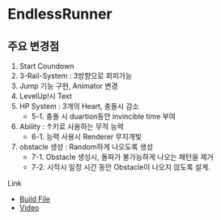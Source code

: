 # EndlessRunner

## 주요 변경점
1. Start Coundown
2. 3-Rail-System : 3방향으로 회피가능
3. Jump 기능 구현, Animator 변경
4. LevelUp!시 Text
5. HP System : 3개의 Heart, 충돌시 감소
   - 5-1. 충돌 시 duartion동안 invincible time 부여
6. Ability : ↑키로 사용하는 무적 능력
   - 6-1. 능력 사용시 Renderer 무지개빛
7. obstacle 생성 : Random하게 나오도록 생성
   - 7-1. Obstacle 생성시, 돌파가 불가능하게 나오는 패턴을 제거
   - 7-2. 시작시 일정 시간 동안 Obstacle이 나오지 않도록 설계.

Link
   - [Build File](https://drive.google.com/file/d/1gPLbtHtqqIdtEED-LoLE2IcKkuf_AnA4/view?usp=sharing)
   - [Video](https://drive.google.com/file/d/1N9uvEIZYK-Ecpx30kjfYbriFTh6jMN4M/view?usp=sharing)
